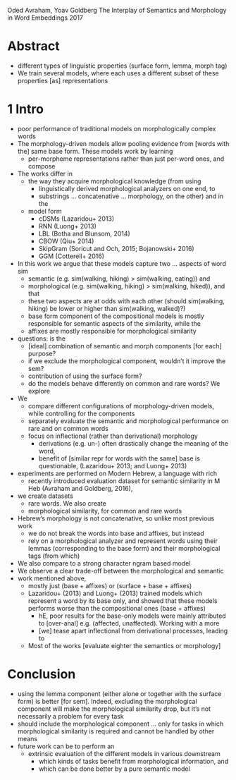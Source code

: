 Oded Avraham, Yoav Goldberg
The Interplay of Semantics and Morphology in Word Embeddings
2017

# Abstract

* different types of linguistic properties (surface form, lemma, morph tag)
* We train several models, where
  each uses a different subset of these properties [as] representations

# 1 Intro

* poor performance of traditional models on morphologically complex words
* The morphology-driven models allow pooling evidence from [words with the]
  same base form. These models work by learning
  * per-morpheme representations rather than just per-word ones, and compose
* The works differ in
  * the way they acquire morphological knowledge (from using
    * linguistically derived morphological analyzers on one end, to 
    * substrings ... concatenative ... morphology, on the other) and in the
  * model form
    * cDSMs (Lazaridou+ 2013)
    * RNN (Luong+ 2013)
    * LBL (Botha and Blunsom, 2014)
    * CBOW (Qiu+ 2014)
    * SkipGram (Soricut and Och, 2015; Bojanowski+ 2016)
    * GGM (Cotterell+ 2016)
* In this work we argue that these models capture two ... aspects of word sim
  * semantic (e.g. sim(walking, hiking) > sim(walking, eating)) and
  * morphological (e.g. sim(walking, hiking) > sim(walking, hiked)), and that
  * these two aspects are at odds with each other
    (should sim(walking, hiking) be lower or higher than sim(walking, walked)?)
  * base form component of the compositional models is mostly responsible for
    semantic aspects of the similarity, while the
  * affixes are mostly responsible for morphological similarity
* questions: is the
  * [ideal] combination of semantic and morph components [for each] purpose?
  * if we exclude the morphological component, wouldn’t it improve the sem?
  * contribution of using the surface form?
  * do the models behave differently on common and rare words? We explore
* We
  * compare different configurations of morphology-driven models, while
    controlling for the components
  * separately evaluate the semantic and morphological performance
    on rare and on common words
  * focus on inflectional (rather than derivational) morphology
    * derivations (e.g.  un-) often drastically change the meaning of the word,
    * benefit of [similar repr for words with the same] base is questionable,
      (Lazaridou+ 2013; and Luong+ 2013)
* experiments are performed on Modern Hebrew, a language with rich
  * recently introduced evaluation dataset for semantic similarity in M Heb
    (Avraham and Goldberg, 2016),
* we create datasets
    * rare words. We also create
    * morphological similarity, for common and rare words
* Hebrew’s morphology is not concatenative, so unlike most previous work
  * we do not break the words into base and affixes, but instead
  * rely on a morphological analyzer and represent words using their lemmas
    (corresponding to the base form) and their morphological tags (from which)
* We also compare to a strong character ngram based model
* We observe a clear trade-off between the morphological and semantic
* work mentioned above,
  * mostly just (base + affixes) or (surface + base + affixes)
  * Lazaridou+ (2013) and Luong+ (2013) trained models which
    represent a word by its base only, and showed that these models performs
    worse than the compositional ones (base + affixes)
    * hE, poor results for the base-only models were mainly attributed to
      [over-anal] e.g. (affected, unaffected).  Working with a more
    * [we] tease apart inflectional from derivational processes, leading to
  * Most of the works [evaluate eighter the semantics or morphology]

# Conclusion

* using the lemma component (either alone or together with the surface form) is
  better [for sem].  Indeed, excluding the morphological component will make
  the morphological similarity drop, but it’s not necessarily a problem for
  every task
* should include the morphological component ... only for tasks in which
  morphological similarity is required and cannot be handled by other means
* future work can be to perform an
  * extrinsic evaluation of the different models in various downstream
    * which kinds of tasks benefit from morphological information, and
    * which can be done better by a pure semantic model
